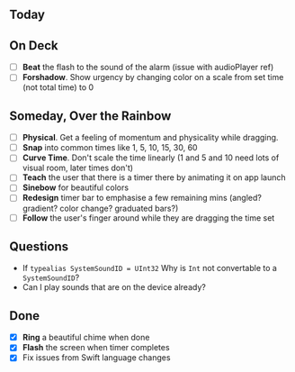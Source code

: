 ## Today

## On Deck
- [ ] **Beat** the flash to the sound of the alarm (issue with audioPlayer ref)
- [ ] **Forshadow**. Show urgency by changing color on a scale from set time (not total time) to 0

## Someday, Over the Rainbow
- [ ] **Physical**. Get a feeling of momentum and physicality while dragging.
- [ ] **Snap** into common times like 1, 5, 10, 15, 30, 60
- [ ] **Curve Time**. Don't scale the time linearly (1 and 5 and 10 need lots of visual room, later times don't)
- [ ] **Teach** the user that there is a timer there by animating it on app launch
- [ ] **Sinebow** for beautiful colors
- [ ] **Redesign** timer bar to emphasise a few remaining mins (angled? gradient? color change? graduated bars?)
- [ ] **Follow** the user's finger around while they are dragging the time set

## Questions
* If `typealias SystemSoundID = UInt32` Why is `Int` not convertable to a `SystemSoundID`?
* Can I play sounds that are on the device already?

## Done
- [x] **Ring** a beautiful chime when done
- [x] **Flash** the screen when timer completes
- [x] Fix issues from Swift language changes